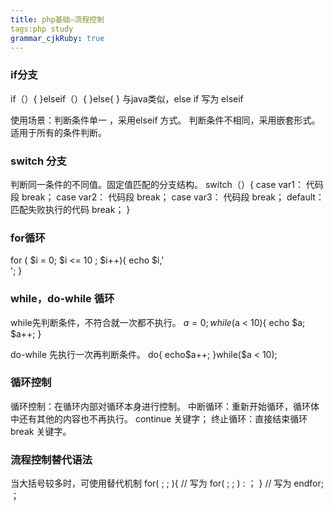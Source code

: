 ```yaml
---
title: php基础—流程控制
tags:php study
grammar_cjkRuby: true
---
```


### if分支
if（）{
}elseif（）{
}else{
}
与java类似，else if  写为 elseif

使用场景：判断条件单一 ，采用elseif 方式。
					判断条件不相同，采用嵌套形式。
					适用于所有的条件判断。

### switch 分支
判断同一条件的不同值。固定值匹配的分支结构。
switch（）{
	case var1：
		代码段
		break；
	case var2：
		代码段
		break；
	case var3：
		代码段
		break；
	default：
		匹配失败执行的代码
		break；
}

### for循环
for ( $i  = 0; $i <= 10 ; $i++){
	echo $i,'<br/>';
}

### while，do-while 循环

while先判断条件，不符合就一次都不执行。
$a = 0;
while($a < 10){
	echo $a;
	$a++;
}

do-while 先执行一次再判断条件。
do{
	echo$a++;
}while($a < 10);



### 循环控制
循环控制：在循环内部对循环本身进行控制。
中断循环：重新开始循环，循环体中还有其他的内容也不再执行。
				continue 关键字；
终止循环：直接结束循环
					break 关键字。
					
					
### 流程控制替代语法
当大括号较多时，可使用替代机制
for( ; ; ){  //  写为  for( ; ; ) :   ；
}             //    写为  endfor;    ；